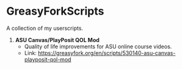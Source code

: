 # GreasyForkScripts
A collection of my userscripts.

1. **ASU Canvas/PlayPosit QOL Mod**
   - Quality of life improvements for ASU online course videos.
   - Link: https://greasyfork.org/en/scripts/530140-asu-canvas-playposit-qol-mod

